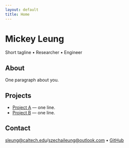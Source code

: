 ```yaml
---
layout: default
title: Home
---
```


# Mickey Leung
Short tagline • Researcher • Engineer

## About
One paragraph about you.

## Projects
- [Project A](https://github.com/Mickey-Leung/PROJECT_A) — one line.
- [Project B](https://github.com/Mickey-Leung/PROJECT_B) — one line.

## Contact
sleung@caltech.edu/szechaileung@outlook.com • [GitHub](https://github.com/Mickey-Leung)
